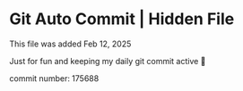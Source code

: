 # Git Auto Commit | Hidden File

This file was added Feb 12, 2025

Just for fun and keeping my daily git commit active 🤪

commit number: 175688
